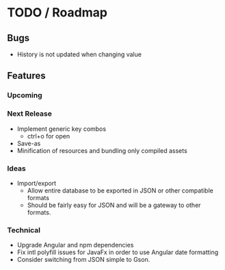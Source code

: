 # TODO / Roadmap

## Bugs
- History is not updated when changing value

## Features
### Upcoming

### Next Release
- Implement generic key combos
  - ctrl+o for open
- Save-as
- Minification of resources and bundling only compiled assets

### Ideas
- Import/export
  - Allow entire database to be exported in JSON or other compatible formats
  - Should be fairly easy for JSON and will be a gateway to other formats.

### Technical
- Upgrade Angular and npm dependencies
- Fix intl polyfill issues for JavaFx in order to use Angular date formatting
- Consider switching from JSON simple to Gson.
